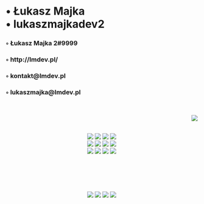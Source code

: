 <!--lukaszmajkadev2-->

<h1>• Łukasz Majka<br>• lukaszmajkadev2</h1>
<h3>◦ Łukasz Majka 2#9999</h3>
<h3>◦ http://lmdev.pl/</h3>
<h3>◦ kontakt@lmdev.pl</h3>
<h3>◦ lukaszmajka@lmdev.pl</h3>
<br><br>

<img align="right" src="https://github-readme-stats.vercel.app/api/?username=lukaszmajkadev2&show_icons=false&include_all_commits&theme=white"/>

<p align="center">
<br><br>
<img src="https://img.shields.io/badge/html-white.svg?&style=for-the-badge&logo=html5&logoColor=000000"/>
<img src="https://img.shields.io/badge/javascript-white.svg?&style=for-the-badge&logo=javascript&logoColor=000000"/>
<img src="https://img.shields.io/badge/typescript-white.svg?&style=for-the-badge&logo=typescript&logoColor=000000"/>
<img src="https://img.shields.io/badge/java-white.svg?&style=for-the-badge&logo=java&logoColor=000000"/><br>
<img src="https://img.shields.io/badge/react-white.svg?&style=for-the-badge&logo=react&logoColor=000000"/>
<img src="https://img.shields.io/badge/python-white.svg?&style=for-the-badge&logo=python&logoColor=000000"/>
<img src="https://img.shields.io/badge/lua-white.svg?&style=for-the-badge&logo=lua&logoColor=000000"/>
<img src="https://img.shields.io/badge/c-white.svg?&style=for-the-badge&logo=c&logoColor=000000"/><br>
<img src="https://img.shields.io/badge/mysql-white.svg?&style=for-the-badge&logo=mysql&logoColor=000000"/>
<img src="https://img.shields.io/badge/postgresql-white.svg?&style=for-the-badge&logo=postgresql&logoColor=000000"/>
<img src="https://img.shields.io/badge/mongodb-white.svg?&style=for-the-badge&logo=mongodb&logoColor=000000"/>
<img src="https://img.shields.io/badge/oracle-white.svg?&style=for-the-badge&logo=oracle&logoColor=000000"/>
</p>
<br><br><br><br>

  <p align="center">
  <img src="https://img.shields.io/github/followers/lukaszmajkadev2?style=social"/>
  <img src="https://img.shields.io/twitch/status/lukaszmajka?style=social"/>
  <img src="https://img.shields.io/twitter/follow/ukasz89989598?style=social"/>
  <img src="https://img.shields.io/youtube/channel/subscribers/UCzev9mrpe_K9KF_4UTYQrSw?style=social"/>
  </p>

<!--lukaszmajkadev2/README.md-->
